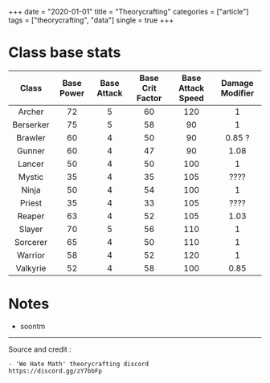 +++
date = "2020-01-01"
title = "Theorycrafting"
categories = ["article"]
tags = ["theorycrafting", "data"]
single = true
+++

# Class base stats

| Class | Base Power | Base Attack | Base Crit Factor | Base Attack Speed | Damage Modifier |
| :-: | :-: | :-: | :-: | :-: | :-: |
| Archer | 72 | 5 | 60 | 120 | 1 |
| Berserker | 75 | 5 | 58 | 90 | 1 |
| Brawler | 60 | 4 | 50 | 90 | 0.85 ? |
| Gunner | 60 | 4 | 47 | 90 | 1.08 |
| Lancer | 50 | 4 | 50 | 100 | 1 |
| Mystic | 35 | 4 | 35 | 105 | ???? |
| Ninja | 50 | 4 | 54 | 100 | 1 |
| Priest | 35 | 4 | 33 | 105 | ???? |
| Reaper | 63 | 4 | 52 | 105 | 1.03 |
| Slayer | 70 | 5 | 56 | 110 | 1 |
| Sorcerer | 65 | 4 | 50 | 110 | 1 |
| Warrior | 58 | 4 | 52 | 120 | 1 |
| Valkyrie | 52 | 4 | 58 | 100 | 0.85 |

# Notes
- soontm

----

Source and credit :
```
- 'We Hate Math' theorycrafting discord
https://discord.gg/zY7bbFp
```